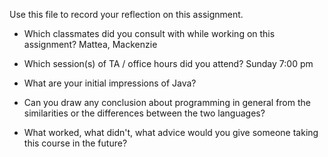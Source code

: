 Use this file to record your reflection on this assignment.

- Which classmates did you consult with while working on this assignment?
Mattea, Mackenzie

- Which session(s) of TA / office hours did you attend?
Sunday 7:00 pm

- What are your initial impressions of Java? 


- Can you draw any conclusion about programming in general from the similarities or the differences between the two languages? 


- What worked, what didn't, what advice would you give someone taking this course in the future?


